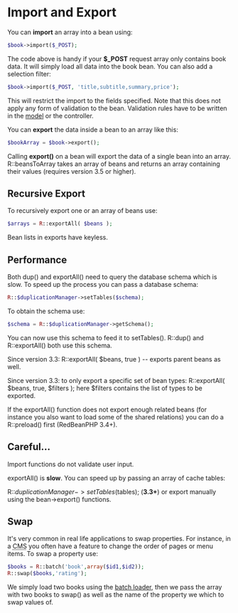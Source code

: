 # Import and Export

You can **import** an array into a bean using:

```php
$book->import($_POST);
```

The code above is handy if your **$_POST** request array only contains book data. It will
simply load all data into the book bean. You can also add a selection filter:

```php
$book->import($_POST, 'title,subtitle,summary,price');
```

This will restrict the import to the fields specified. Note that this does not
apply any form of validation to the bean. Validation rules have to be written in the [model](/models_and_fuse "Models and FUSE")
or the controller.

You can **export** the data inside a bean to an array like this:

```php
$bookArray = $book->export();
```

Calling **export()** on a bean will export the data of a single bean into an array.
R::beansToArray takes an array of beans and returns an array containing their values (requires version 3.5 or higher).

## Recursive Export

To recursively export one or an array of beans use:

```php
$arrays = R::exportAll( $beans );
```

Bean lists in exports have keyless.

## Performance

Both dup() and exportAll() need to query the database schema which is slow. To speed up the process you can
pass a database schema:

```php
R::$duplicationManager->setTables($schema);
```

To obtain the schema use:

```php
$schema = R::$duplicationManager->getSchema();
```

You can now use this schema to feed it to setTables(). R::dup() and R::exportAll() both use this schema.

Since version 3.3: R::exportAll( $beans, true ) -- exports parent beans as well.

Since version 3.3: to only export a specific set of bean types:
R::exportAll( $beans, true, $filters ); here $filters contains the list of
types to be exported.

If the exportAll() function does not export enough related beans (for instance you also want to load some of the
shared relations) you can do a R::preload() first (RedBeanPHP 3.4+).

## Careful&hellip;

Import functions do not validate user input.

exportAll() is **slow**. You can speed up by passing an array of cache tables:

R::$duplicationManager->setTables($tables); (**3.3+**)
or export manually using the bean->export() functions.

## Swap

It's very common in real life applications to swap properties.
For instance, in a <abbr title="Content Management System">CMS</abbr> you often have a feature to change the order of pages or menu items.
To swap a property use:

```php
$books = R::batch('book',array($id1,$id2));
R::swap($books,'rating');
```

We simply load two books using the [batch loader](/loading_a_bean "Learn how to load a batch of beans"), then we pass the array with two books to swap() as well as the
name of the property we which to swap values of.
